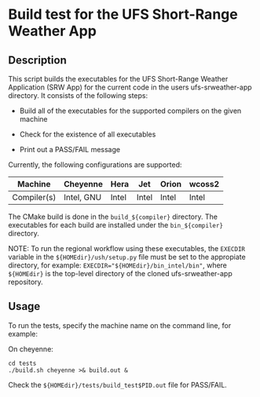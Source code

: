 # Build test for the UFS Short-Range Weather App

## Description

This script builds the executables for the UFS Short-Range Weather Application (SRW App)
for the current code in the users ufs-srweather-app directory.  It consists of the following steps:

* Build all of the executables for the supported compilers on the given machine

* Check for the existence of all executables

* Print out a PASS/FAIL message

Currently, the following configurations are supported:

Machine     | Cheyenne    | Hera   | Jet    | Orion  | wcoss2  |
------------| ------------|--------|--------|--------|---------|
Compiler(s) | Intel, GNU  | Intel  | Intel  | Intel  | Intel   |

The CMake build is done in the ``build_${compiler}`` directory.
The executables for each build are installed under the ``bin_${compiler}`` directory.

NOTE:  To run the regional workflow using these executables, the ``EXECDIR`` variable in the
``${HOMEdir}/ush/setup.py`` file must be set to the
appropiate directory, for example:  ``EXECDIR="${HOMEdir}/bin_intel/bin"``,
where ``${HOMEdir}`` is the top-level directory of the cloned ufs-srweather-app repository.

## Usage

To run the tests, specify the machine name on the command line, for example:

On cheyenne:

```
cd tests
./build.sh cheyenne >& build.out &
```

Check the ``${HOMEdir}/tests/build_test$PID.out`` file for PASS/FAIL.
